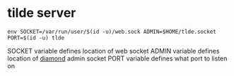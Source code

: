 # tilde server

```env SOCKET=/var/run/user/$(id -u)/web.sock ADMIN=$HOME/tlde.socket PORT=$(id -u) tlde```

SOCKET variable defines location of web socket
ADMIN variable defines location of [diamond](https://github.com/aerth/diamond) admin socket
PORT variable defines what port to listen on
